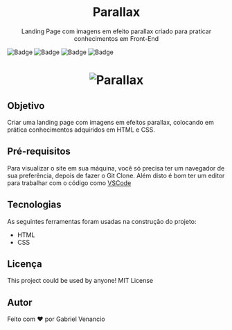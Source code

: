 <h1 align="center">Parallax</h1>
<p align="center">Landing Page com imagens em efeito parallax criado para praticar conhecimentos em Front-End</p>

![Badge](https://img.shields.io/github/issues/Gabriel-Venancio/parallax)
![Badge](https://img.shields.io/github/forks/Gabriel-Venancio/parallax)
![Badge](https://img.shields.io/github/stars/Gabriel-Venancio/parallax)
![Badge](https://img.shields.io/github/license/Gabriel-Venancio/parallax)


<h1 align="center">
  <img alt="Parallax" title="#Parallax" src="./screenshots/parallax.gif" />
</h1>

## Objetivo


Criar uma landing page com imagens em efeitos parallax, colocando em prática conhecimentos adquiridos em HTML e CSS.

## Pré-requisitos

Para visualizar o site em sua máquina, você só precisa ter um navegador de sua preferência, depois de fazer o Git Clone.
Além disto é bom ter um editor para trabalhar com o código como [VSCode](https://code.visualstudio.com/)

## Tecnologias

As seguintes ferramentas foram usadas na construção do projeto:

- HTML
- CSS

## Licença

This project could be used by anyone! MIT License

## Autor
Feito com ❤️ por Gabriel Venancio 
